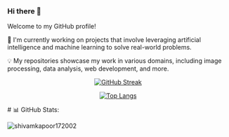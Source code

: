 ### Hi there 👋




Welcome to my GitHub profile!

🔭 I'm currently working on projects that involve leveraging artificial intelligence and machine learning to solve real-world problems.

💡 My repositories showcase my work in various domains, including image processing, data analysis, web development, and more.
<div align="center">


[![GitHub Streak](http://github-readme-streak-stats.herokuapp.com?user=shivamkapoor172002&theme=dark)](https://git.io/streak-stats)

[![Top Langs](https://github-readme-stats.vercel.app/api/top-langs/?username=shivamkapoor172002&layout=compact&theme=dark)](https://github.com/anuraghazra/github-readme-stats)


</div>

</div>
# 📊 GitHub Stats:
<p align="center">
  
<p><img align="center" src="https://github-readme-streak-stats.herokuapp.com/?user=shivamkapoor172002&theme=dark" alt="shivamkapoor172002" /></p>

